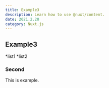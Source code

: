 ```yaml
---
title: Example3
description: Learn how to use @nuxt/content.
date: 2021.2.20
category: Nuxt.js
---
```


## Example3

*list1
*list2

### Second

This is example.
